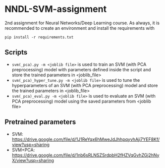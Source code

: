 # NNDL-SVM-assignment
2nd assignment for Neural Networks/Deep Learning course. As always, it is recommended to create an environment and install the requirements with

`pip install -r requirements.txt`

## Scripts
- `svm(_pca).py -m <joblib file>` is used to train an SVM (with PCA preprocessing) model with parameters defined inside the script and store the trained parameters in <joblib_file>
- `svm(_pca)_hyper_tune.py -m <joblib file>` is used to tune the hyperparameters of an SVM (with PCA preprocessing) model and store the trained parameters in <joblib_file>
- `svm(_pca)_eval.py -m <joblib file>` is used to evaluate an SVM (with PCA preprocessing) model using the saved parameters from \<joblib file\>


## Pretrained parameters
- SVM: https://drive.google.com/file/d/1J1ReYqx6hMweJdJhhpqyvhAji7YEF8Kf/view?usp=sharing
- SVM+PCA: https://drive.google.com/file/d/1nb6sRLNSZSrdpbH2fHZVqGvhZGj2hNyX/view?usp=sharing
